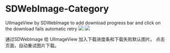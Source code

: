 SDWebImage-Category
===================
UIImageView by SDWebImage to add download progress bar and click on the download fails automatic retry
![](https://raw.githubusercontent.com/li6185377/SDWebImage-Category/master/Untitled2.gif)
![](http://img.blog.csdn.net/20140401141918718)

通过SDWebImage 给 UIImageView 加入下载进度条和下载失败默认图片。 点击页面，自动重试图片下载。 

